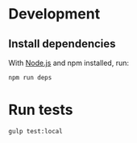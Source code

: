 Development
===========

Install dependencies
--------------------

With [Node.js](http://nodejs.org) and npm installed, run:

```bash
npm run deps
```

Run tests
=========

```sh
gulp test:local
```